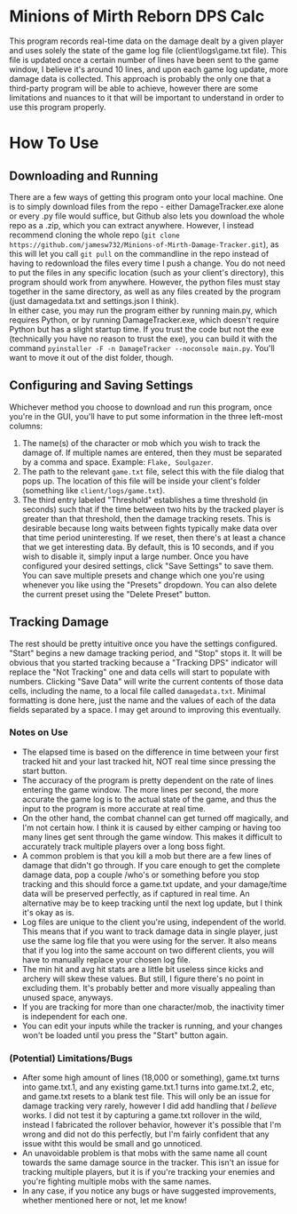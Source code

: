 # Minions of Mirth Reborn DPS Calc
This program records real-time data on the damage dealt by a given player and uses solely the state of the game log file (client\logs\game.txt file). This file is updated once a certain number of lines have been sent to the game window, I believe it's around 10 lines, and upon each game log update, more damage data is collected. This approach is probably the only one that a third-party program will be able to achieve, however there are some limitations and nuances to it that will be important to understand in order to use this program properly.
# How To Use
## Downloading and Running
There are a few ways of getting this program onto your local machine. One is to simply download files from the repo - either DamageTracker.exe alone or every .py file would suffice, but Github also lets you download the whole repo as a .zip, which you can extract anywhere. However, I instead recommend cloning the whole repo (`git clone https://github.com/jamesw732/Minions-of-Mirth-Damage-Tracker.git`), as this will let you call `git pull` on the commandline in the repo instead of having to redownload the files every time I push a change. You do not need to put the files in any specific location (such as your client's directory), this program should work from anywhere. However, the python files must stay together in the same directory, as well as any files created by the program (just damagedata.txt and settings.json I think).  
In either case, you may run the program either by running main.py, which requires Python, or by running DamageTracker.exe, which doesn't require Python but has a slight startup time. If you trust the code but not the exe (technically you have no reason to trust the exe), you can build it with the command `pyinstaller -F -n DamageTracker --noconsole main.py`. You'll want to move it out of the dist folder, though.
## Configuring and Saving Settings
Whichever method you choose to download and run this program, once you're in the GUI, you'll have to put some information in the three left-most columns:
1. The name(s) of the character or mob which you wish to track the damage of. If multiple names are entered, then they must be separated by a comma and space. Example: `Flake, Soulgazer`.
2. The path to the relevant `game.txt` file, select this with the file dialog that pops up. The location of this file will be inside your client's folder (something like `client/logs/game.txt`).
3. The third entry labeled "Threshold" establishes a time threshold (in seconds) such that if the time between two hits by the tracked player is greater than that threshold, then the damage tracking resets. This is desirable because long waits between fights typically make data over that time period uninteresting. If we reset, then there's at least a chance that we get interesting data. By default, this is 10 seconds, and if you wish to disable it, simply input a large number.
Once you have configured your desired settings, click "Save Settings" to save them. You can save multiple presets and change which one you're using whenever you like using the "Presets" dropdown. You can also delete the current preset using the "Delete Preset" button.
## Tracking Damage
The rest should be pretty intuitive once you have the settings configured. "Start" begins a new damage tracking period, and "Stop" stops it. It will be obvious that you started tracking because a "Tracking DPS" indicator will replace the "Not Tracking" one and data cells will start to populate with numbers. Clicking "Save Data" will write the current contents of those data cells, including the name, to a local file called `damagedata.txt`. Minimal formatting is done here, just the name and the values of each of the data fields separated by a space. I may get around to improving this eventually.
### Notes on Use
- The elapsed time is based on the difference in time between your first tracked hit and your last tracked hit, NOT real time since pressing the start button.
- The accuracy of the program is pretty dependent on the rate of lines entering the game window. The more lines per second, the more accurate the game log is to the actual state of the game, and thus the input to the program is more accurate at real time.
- On the other hand, the combat channel can get turned off magically, and I'm not certain how. I think it is caused by either camping or having too many lines get sent through the game window. This makes it difficult to accurately track multiple players over a long boss fight.
- A common problem is that you kill a mob but there are a few lines of damage that didn't go through. If you care enough to get the complete damage data, pop a couple /who's or something before you stop tracking and this should force a game.txt update, and your damage/time data will be preserved perfectly, as if captured in real time. An alternative may be to keep tracking until the next log update, but I think it's okay as is.
- Log files are unique to the client you're using, independent of the world. This means that if you want to track damage data in single player, just use the same log file that you were using for the server. It also means that if you log into the same account on two different clients, you will have to manually replace your chosen log file.
- The min hit and avg hit stats are a little bit useless since kicks and archery will skew these values. But still, I figure there's no point in excluding them. It's probably better and more visually appealing than unused space, anyways.
- If you are tracking for more than one character/mob, the inactivity timer is independent for each one.
- You can edit your inputs while the tracker is running, and your changes won't be loaded until you press the "Start" button again.
### (Potential) Limitations/Bugs
- After some high amount of lines (18,000 or something), game.txt turns into game.txt.1, and any existing game.txt.1 turns into game.txt.2, etc, and game.txt resets to a blank test file. This will only be an issue for damage tracking very rarely, however I did add handling that *I believe* works. I did not test it by capturing a game.txt rollover in the wild, instead I fabricated the rollover behavior, however it's possible that I'm wrong and did not do this perfectly, but I'm fairly confident that any issue witht this would be small and go unnoticed.
- An unavoidable problem is that mobs with the same name all count towards the same damage source in the tracker. This isn't an issue for tracking multiple players, but it is if you're tracking your enemies and you're fighting multiple mobs with the same names.
- In any case, if you notice any bugs or have suggested improvements, whether mentioned here or not, let me know!